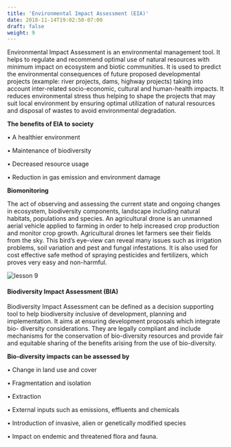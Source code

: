 ```yaml
---
title: 'Environmental Impact Assessment (EIA)'
date: 2018-11-14T19:02:50-07:00
draft: false
weight: 9
---
```


Environmental Impact Assessment is an
environmental management tool. It helps to
regulate and recommend optimal use of natural
resources with minimum impact on ecosystem
and biotic communities. It is used to predict the
environmental consequences of future proposed
developmental projects (example: river projects,
dams, highway projects) taking into account
inter-related socio-economic, cultural and
human-health impacts. It reduces environmental
stress thus helping to shape the projects that
may suit local environment by ensuring optimal
utilization of natural resources and disposal of
wastes to avoid environmental degradation.

**The benefits of EIA to society**

• A healthier environment

• Maintenance of biodiversity

• Decreased resource usage

• Reduction in gas emission and
environment damage


**Biomonitoring**


The act of observing and assessing the current
state and ongoing changes in ecosystem,
biodiversity components, landscape including
natural habitats, populations and species.
An agricultural drone is an unmanned aerial
vehicle applied to farming in order to help
increased crop production and monitor crop
growth. Agricultural drones let farmers see
their fields from the sky. This bird’s eye-view
can reveal many issues such as irrigation
problems, soil variation and pest and fungal
infestations. It is also used for cost effective safe
method of spraying pesticides and fertilizers,
which proves very easy and non-harmful.

![lesson 9](/books/12-biology/botany/images/8.20.png )


#### Biodiversity Impact Assessment (BIA)



Biodiversity Impact Assessment can be
defined as a decision supporting tool to help
biodiversity inclusive of development, planning
and implementation. It aims at ensuring
development proposals which integrate bio-
diversity considerations. They are legally
compliant and include mechanisms for the
conservation of bio-diversity resources and
provide fair and equitable sharing of the benefits
arising from the use of bio-diversity.



**Bio-diversity impacts can be assessed by**

• Change in land use and cover

• Fragmentation and isolation

• Extraction

• External inputs such as emissions, effluents
and chemicals

• Introduction of invasive, alien or genetically
modified species

• Impact on endemic and threatened flora and
fauna.